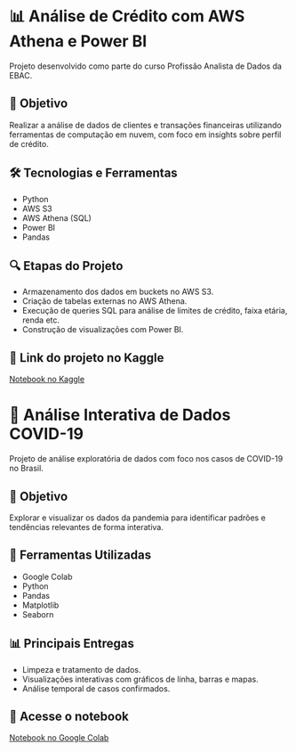 # 📊 Análise de Crédito com AWS Athena e Power BI

Projeto desenvolvido como parte do curso Profissão Analista de Dados da EBAC.

## 🧠 Objetivo
Realizar a análise de dados de clientes e transações financeiras utilizando ferramentas de computação em nuvem, com foco em insights sobre perfil de crédito.

## 🛠️ Tecnologias e Ferramentas
- Python
- AWS S3
- AWS Athena (SQL)
- Power BI
- Pandas

## 🔍 Etapas do Projeto
- Armazenamento dos dados em buckets no AWS S3.
- Criação de tabelas externas no AWS Athena.
- Execução de queries SQL para análise de limites de crédito, faixa etária, renda etc.
- Construção de visualizações com Power BI.

## 📎 Link do projeto no Kaggle
[Notebook no Kaggle](https://www.kaggle.com/code/catherinepaula/notebookb63825b0fc)
# 🦠 Análise Interativa de Dados COVID-19

Projeto de análise exploratória de dados com foco nos casos de COVID-19 no Brasil.

## 🎯 Objetivo
Explorar e visualizar os dados da pandemia para identificar padrões e tendências relevantes de forma interativa.

## 🔧 Ferramentas Utilizadas
- Google Colab
- Python
- Pandas
- Matplotlib
- Seaborn

## 📊 Principais Entregas
- Limpeza e tratamento de dados.
- Visualizações interativas com gráficos de linha, barras e mapas.
- Análise temporal de casos confirmados.

## 🔗 Acesse o notebook
[Notebook no Google Colab](https://colab.research.google.com/drive/1MkFXh6s7bjcx08H6_gkY4QxvwDPT1CsV?usp=sharing)
